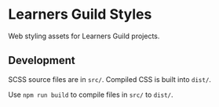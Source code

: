 # Learners Guild Styles

Web styling assets for Learners Guild projects.

## Development

SCSS source files are in `src/`. Compiled CSS is built into `dist/`.

Use `npm run build` to compile files in `src/` to `dist/`.
